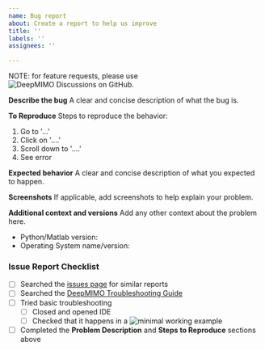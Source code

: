 ```yaml
---
name: Bug report
about: Create a report to help us improve
title: ''
labels: ''
assignees: ''

---
```


NOTE: for feature requests, please use ![DeepMIMO Discussions on GitHub](https://github.com/jmoraispk/DeepMIMO/discussions).

**Describe the bug**
A clear and concise description of what the bug is.

**To Reproduce**
Steps to reproduce the behavior:
1. Go to '...'
2. Click on '....'
3. Scroll down to '....'
4. See error

**Expected behavior**
A clear and concise description of what you expected to happen.

**Screenshots**
If applicable, add screenshots to help explain your problem.

**Additional context and versions**
Add any other context about the problem here.
* Python/Matlab version: 
* Operating System name/version: 

### Issue Report Checklist

* [ ] Searched the [issues page](https://github.com/jmoraispk/DeepMIMO/issues) for similar reports
* [ ] Searched the [DeepMIMO Troubleshooting Guide](https://github.com/spyder-ide/spyder/wiki/Troubleshooting-Guide-and-FAQ)
* [ ] Tried basic troubleshooting
    * [ ] Closed and opened IDE
    * [ ] Checked that it happens in a ![minimal working example](https://stackoverflow.com/help/minimal-reproducible-example)
* [ ] Completed the **Problem Description** and **Steps to Reproduce** sections above
